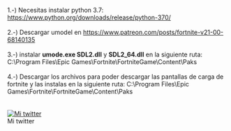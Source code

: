 1.-) Necesitas instalar python 3.7: https://www.python.org/downloads/release/python-370/
<br>
<br>
2.-) Descargar umodel en https://www.patreon.com/posts/fortnite-v21-00-68140135
<br>
<br>
3.-) instalar <b>umode.exe SDL2.dll</b> y <b>SDL2_64.dll</b> en la siguiente ruta: C:\Program Files\Epic Games\Fortnite\FortniteGame\Content\Paks
<br>
<br>
4.-) Descargar los archivos para poder descargar las pantallas de carga de fortnite y las instalas en la siguiente ruta: C:\Program Files\Epic Games\Fortnite\FortniteGame\Content\Paks
<br>
<br>
<br>
<a title="Mi twitter" href="https://twitter.com/jose89fcb"><img src="https://i.imgur.com/QCHCEon.png" alt="Mi twitter" /></a>
<br>
Mi twitter
